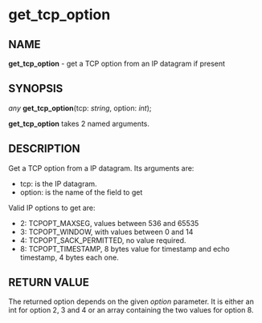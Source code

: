 # get_tcp_option

## NAME

**get_tcp_option** - get a TCP option from an IP datagram if present

## SYNOPSIS

*any* **get_tcp_option**(tcp: *string*, option: *int*);

**get_tcp_option** takes 2 named arguments.

## DESCRIPTION

Get a TCP option from a IP datagram. Its arguments are:

- tcp: is the IP datagram.
- option: is the name of the field to get
  
Valid IP options to get are:

- 2: TCPOPT_MAXSEG, values between 536 and 65535
- 3: TCPOPT_WINDOW, with values between 0 and 14
- 4: TCPOPT_SACK_PERMITTED, no value required.
- 8: TCPOPT_TIMESTAMP, 8 bytes value for timestamp and echo timestamp, 4 bytes each one.

## RETURN VALUE

The returned option depends on the given *option* parameter. It is either an int for option 2, 3 and 4 or an array containing the two values for option 8.
